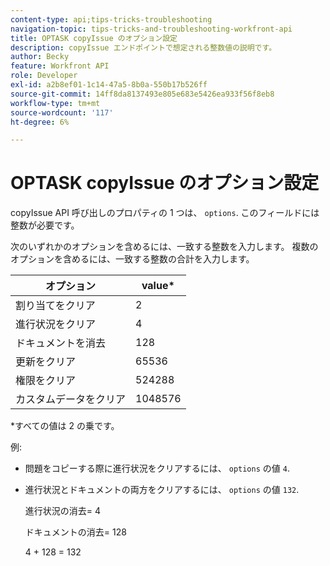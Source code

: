 ```yaml
---
content-type: api;tips-tricks-troubleshooting
navigation-topic: tips-tricks-and-troubleshooting-workfront-api
title: OPTASK copyIssue のオプション設定
description: copyIssue エンドポイントで想定される整数値の説明です。
author: Becky
feature: Workfront API
role: Developer
exl-id: a2b8ef01-1c14-47a5-8b0a-550b17b526ff
source-git-commit: 14ff8da8137493e805e683e5426ea933f56f8eb8
workflow-type: tm+mt
source-wordcount: '117'
ht-degree: 6%

---
```


# OPTASK copyIssue のオプション設定


copyIssue API 呼び出しのプロパティの 1 つは、 `options`. このフィールドには整数が必要です。

次のいずれかのオプションを含めるには、一致する整数を入力します。 複数のオプションを含めるには、一致する整数の合計を入力します。

| オプション | value* |
|---|---|
| 割り当てをクリア | 2 |
| 進行状況をクリア | 4 |
| ドキュメントを消去 | 128 |
| 更新をクリア | 65536 |
| 権限をクリア | 524288 |
| カスタムデータをクリア | 1048576 |

*すべての値は 2 の乗です。

例:

* 問題をコピーする際に進行状況をクリアするには、 `options` の値 `4`.

* 進行状況とドキュメントの両方をクリアするには、 `options` の値 `132`.

  進行状況の消去= 4

  ドキュメントの消去= 128

  4 + 128 = 132
